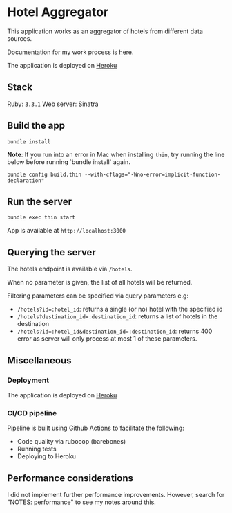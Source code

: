 # Hotel Aggregator

This application works as an aggregator of hotels from different data sources.

Documentation for my work process is [here](docs/worklog.md).

The application is deployed on [Heroku](https://hotel-aggregator-2a3bebab4939.herokuapp.com/)

## Stack

Ruby: `3.3.1`
Web server: Sinatra

## Build the app

```
bundle install
```

**Note**: If you run into an error in Mac when installing `thin`, try running the line below before running `bundle install' again.

```
bundle config build.thin --with-cflags="-Wno-error=implicit-function-declaration"
```

## Run the server

```
bundle exec thin start
```

App is available at `http://localhost:3000`

## Querying the server

The hotels endpoint is available via `/hotels`.

When no parameter is given, the list of all hotels will be returned.

Filtering parameters can be specified via query parameters e.g:

- `/hotels?id=:hotel_id`: returns a single (or no) hotel with the specified id
- `/hotels?destination_id=:destination_id`: returns a list of hotels in the destination
- `/hotels?id=:hotel_id&destination_id=:destination_id`: returns 400 error as server will only process at most 1 of these parameters.

## Miscellaneous

### Deployment

The application is deployed on [Heroku](https://hotel-aggregator-2a3bebab4939.herokuapp.com/)

### CI/CD pipeline

Pipeline is built using Github Actions to facilitate the following:
- Code quality via rubocop (barebones)
- Running tests
- Deploying to Heroku

## Performance considerations

I did not implement further performance improvements. However, search for "NOTES: performance" to see my notes around this.
